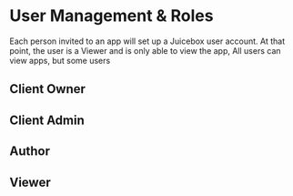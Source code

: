 # User Management & Roles

Each person invited to an app will set up a Juicebox user account. At that point, the user is a Viewer and is only able to view the app, All users can view apps, but some users 

## Client Owner

## Client Admin

## Author

## Viewer

